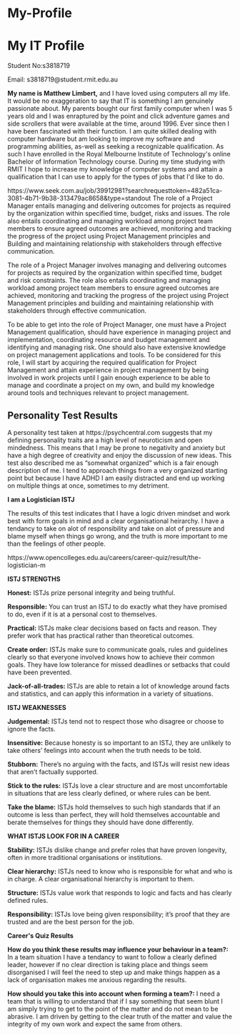 # My-Profile
<!DOCTYPE html>
<html>
<body>

<h1>My IT Profile</h1>
<p>Student No:s3818719<p/>
<p>Email: s3818719@student.rmit.edu.au
<p><b>My name is Matthew Limbert,</b> and I have loved using computers all my life. It would be no exaggeration to say that IT is something I am genuinely passionate about. My parents bought our first family computer when I was 5 years old and I was enraptured by the point and click adventure games and side scrollers that were available at the time, around 1996. Ever since then I have been fascinated with their function. I am quite skilled dealing with computer hardware but am looking to improve my software and programming abilities, as-well as seeking a recognizable qualification. As such I have enrolled in the Royal Melbourne Institute of Technology's online Bachelor of Information Technology course. During my time studying with RMIT I hope to increase my knowledge of computer systems and attain a qualification that I can use to apply for the types of jobs that I'd like to do.</p>
<p>https://www.seek.com.au/job/39912981?searchrequesttoken=482a51ca-3081-4b71-9b38-313479ac8658&type=standout
The role of a Project Manager entails managing and delivering outcomes for projects as required by the organization within specified time, budget, risks and issues. The role also entails coordinating and managing workload among project team members to ensure agreed outcomes are achieved, monitoring and tracking the progress of the project using Project Management principles and Building and maintaining relationship with stakeholders through effective communication.

The role of a Project Manager involves managing and delivering outcomes for projects as required by the organization within specified time, budget and risk constraints. The role also entails coordinating and managing workload among project team members to ensure agreed outcomes are achieved, monitoring and tracking the progress of the project using Project Management principles and building and maintaining relationship with stakeholders through effective communication.

To be able to get into the role of Project Manager, one must have a Project Management qualification, should have experience in managing project and implementation, coordinating resource and budget management and identifying and managing risk. One should also have extensive knowledge on project management applications and tools.
To be considered for this role, I will start by acquiring the required qualification for Project Management and attain experience in project management by being involved in work projects until I gain enough experience to be able to manage and coordinate a project on my own, and build my knowledge around tools and techniques relevant to project management. 
</p>
<h2>Personality Test Results</h2>
A personality test taken at https://psychcentral.com suggests that my defining personality traits are a high level of neuroticism and open mindedness. This means that I may be prone to negativity and anxiety but have a high degree of creativity and enjoy the discussion of new ideas. This test also described me as “somewhat organized” which is a fair enough description of me. I tend to approach things from a very organized starting point but because I have ADHD I am easily distracted and end up working on multiple things at once, sometimes to my detriment.</p>

<p><b>I am a Logistician ISTJ</b> 
  <p>The results of this test indicates that I have a logic driven mindset and work best with form goals in mind and a clear organisational heirarchy. I have a tendancy to take on alot of responsibility and take on alot of pressure and blame myself when things go wrong, and the truth is more important to me than the feelings of other people.</p>
https://www.opencolleges.edu.au/careers/career-quiz/result/the-logistician-m</p>
<p><b>ISTJ STRENGTHS</b>
<p><b>Honest:</b> ISTJs prize personal integrity and being truthful.

<b>Responsible:</b> You can trust an ISTJ to do exactly what they have promised to do, even if it is at a personal cost to themselves.

<b>Practical:</b> ISTJs make clear decisions based on facts and reason. They prefer work that has practical rather than theoretical outcomes.

<b>Create order:</b> ISTJs make sure to communicate goals, rules and guidelines clearly so that everyone involved knows how to achieve their common goals. They have low tolerance for missed deadlines or setbacks that could have been prevented.

<b>Jack-of-all-trades:</b> ISTJs are able to retain a lot of knowledge around facts and statistics, and can apply this information in a variety of situations.

<p><b>ISTJ WEAKNESSES</b></p>
<p><b>Judgemental:</b> ISTJs tend not to respect those who disagree or choose to ignore the facts.

<b>Insensitive:</b> Because honesty is so important to an ISTJ, they are unlikely to take others’ feelings into account when the truth needs to be told.

<b>Stubborn:</b> There’s no arguing with the facts, and ISTJs will resist new ideas that aren’t factually supported.

<b>Stick to the rules:</b> ISTJs love a clear structure and are most uncomfortable in situations that are less clearly defined, or where rules can be bent.

<b>Take the blame:</b> ISTJs hold themselves to such high standards that if an outcome is less than perfect, they will hold themselves accountable and berate themselves for things they should have done differently.

<b>WHAT ISTJS LOOK FOR IN A CAREER</b>
<p><b>Stability:</b> ISTJs dislike change and prefer roles that have proven longevity, often in more traditional organisations or institutions.

<b>Clear hierarchy:</b> ISTJs need to know who is responsible for what and who is in charge. A clear organisational hierarchy is important to them.

<b>Structure:</b> ISTJs value work that responds to logic and facts and has clearly defined rules.

<b>Responsibility:</b> ISTJs love being given responsibility; it’s proof that they are trusted and are the best person for the job.</p>

<b>Career's Quiz Results</b>
  
<p><b>How do you think these results may influence your behaviour in a team?:</b> In a team situation I have a tendancy to want to follow a clearly defined leader, however if no clear direction is taking place and things seem disorganised I will feel the need to step up and make things happen as a lack of organisation makes me anxious regarding the results.</p>
<p><b>How should you take this into account when forming a team?:</b> I need a team that is willing to understand that if I say something that seem blunt I am simply trying to get to the point of the matter and do not mean to be abrasive. I am driven by getting to the clear truth of the matter and value the integrity of my own work and expect the same from others.</p> 



